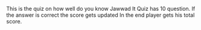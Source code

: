 This is the quiz on how well do you know Jawwad
It Quiz has 10 question.
If the answer is correct the score gets updated
In the end player gets his total score.